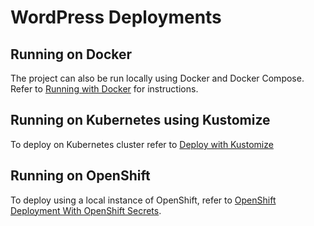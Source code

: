 # WordPress Deployments


## Running on Docker
The project can also be run locally using Docker and Docker Compose.  Refer to [Running with Docker](../guide/GettingStarted/deploy_locally.md) for instructions.

## Running on Kubernetes using Kustomize
To deploy on Kubernetes cluster refer to [Deploy with Kustomize](../guide/GettingStarted/deploy_kubernetes.md)

## Running on OpenShift
To deploy using a local instance of OpenShift, refer to [OpenShift Deployment With OpenShift Secrets](../guide/GettingStarted/deploy_openshift.md).